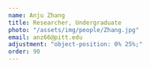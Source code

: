 ```yaml
---
name: Anju Zhang
title: Researcher, Undergraduate
photo: "/assets/img/people/Zhang.jpg" 
email: anz66@pitt.edu
adjustment: "object-position: 0% 25%;"
order: 90
---
```

